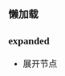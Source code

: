<span  style="font-family: Simsun,serif; font-size: 17px; ">

### 懒加载

### expanded

- 展开节点

</span>